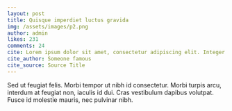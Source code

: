 ```yaml
---
layout: post
title: Quisque imperdiet luctus gravida
img: /assets/images/p2.png
author: admin
likes: 231
comments: 24
cite: Lorem ipsum dolor sit amet, consectetur adipiscing elit. Integer posuere erat a ante.
cite_author: Someone famous
cite_source: Source Title
---
```

Sed ut feugiat felis. Morbi tempor ut nibh id consectetur. Morbi turpis arcu, interdum at feugiat non, iaculis id dui. Cras vestibulum dapibus volutpat. Fusce id molestie mauris, nec pulvinar nibh. 